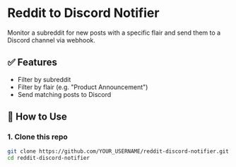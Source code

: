 # Reddit to Discord Notifier

Monitor a subreddit for new posts with a specific flair and send them to a Discord channel via webhook.

## ✅ Features

- Filter by subreddit
- Filter by flair (e.g. "Product Announcement")
- Send matching posts to Discord

## 🚀 How to Use

### 1. Clone this repo

```bash
git clone https://github.com/YOUR_USERNAME/reddit-discord-notifier.git
cd reddit-discord-notifier
